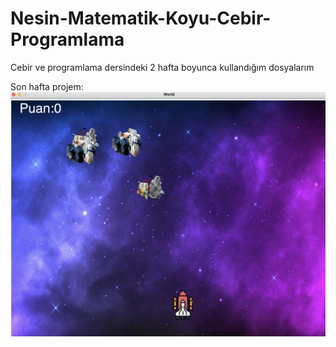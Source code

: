 # Nesin-Matematik-Koyu-Cebir-Programlama
Cebir ve programlama dersindeki 2 hafta boyunca kullandığım dosyalarım

Son hafta projem:
![alt text](https://raw.githubusercontent.com/efeatakankaracan/Nesin-Matematik-Koyu-Cebir-Programlama/main/Screen%20Shot%202021-08-05%20at%2017.30.43.png)
